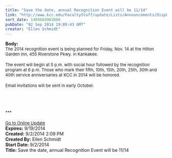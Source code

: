 ```yaml
---
title: "Save the date, annual Recognition Event will be 11/14"
link: "http://www.kcc.edu/FacultyStaff/update/Lists/Announcements/DispForm.aspx?ID=1611"
sort_date: 1409684983000
pubDate: "02 Sep 2014 19:09:43 GMT"
creator: "Ellen Schmidt"
---
```


<div><b>Body:</b> <div class="ExternalClass0B17DC0D12724367B39D800D672564A6">
<div>
<div><font size="2">The 2014 recognition event is being planned for Friday, Nov. 14 at the Hilton Garden Inn, 455 Riverstone Pkwy. in Kankakee. </font></div>
<div><br /><font size="2">The event will begin at 5 p.m. with social hour followed by the recognition program at 6 p.m. </font><font size="2">Those who mark their fifth, 10th, 15th, 20th, 25th, 30th and 40th service anniversaries at KCC in 2014 will be honored. </font></div>
<div><br /><font size="2">Email invitations will be sent in early October.</font></div>
<div><font size="2"></font> </div>
<div><font size="2"></font> </div>
<div><font size="2"></font> </div>
<div> </div>
<div><font size="2"></font></div>
<div><font size="2">***</font></div>
<div><font size="2"></font> </div>
<div><font size="2"></font></div>
<div><a href="/FacultyStaff/update/Pages/dailyupdate.aspx"><font size="2">Go to Online Update</font></a></div></div></div></div>
<div><b>Expires:</b> 9/19/2014</div>
<div><b>Created:</b> 9/2/2014 2:09 PM</div>
<div><b>Created By:</b> Ellen Schmidt</div>
<div><b>Start Date:</b> 9/2/2014</div>
<div><b>Title:</b> Save the date, annual Recognition Event will be 11/14</div>
